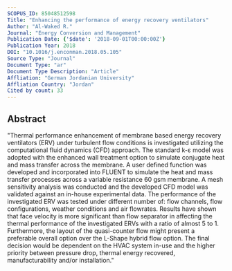 ```yaml
---
SCOPUS_ID: 85048512598
Title: "Enhancing the performance of energy recovery ventilators"
Author: "Al-Waked R."
Journal: "Energy Conversion and Management"
Publication Date: {'$date': '2018-09-01T00:00:00Z'}
Publication Year: 2018
DOI: "10.1016/j.enconman.2018.05.105"
Source Type: "Journal"
Document Type: "ar"
Document Type Description: "Article"
Affliation: "German Jordanian University"
Affliation Country: "Jordan"
Cited by count: 33
---
```


## Abstract
"Thermal performance enhancement of membrane based energy recovery ventilators (ERV) under turbulent flow conditions is investigated utilizing the computational fluid dynamics (CFD) approach. The standard k-ε model was adopted with the enhanced wall treatment option to simulate conjugate heat and mass transfer across the membrane. A user defined function was developed and incorporated into FLUENT to simulate the heat and mass transfer processes across a variable resistance 60 gsm membrane. A mesh sensitivity analysis was conducted and the developed CFD model was validated against an in-house experimental data. The performance of the investigated ERV was tested under different number of: flow channels, flow configurations, weather conditions and air flowrates. Results have shown that face velocity is more significant than flow separator in affecting the thermal performance of the investigated ERVs with a ratio of almost 5 to 1. Furthermore, the layout of the quasi-counter flow might present a preferable overall option over the L-Shape hybrid flow option. The final decision would be dependent on the HVAC system in-use and the higher priority between pressure drop, thermal energy recovered, manufacturability and/or installation."
